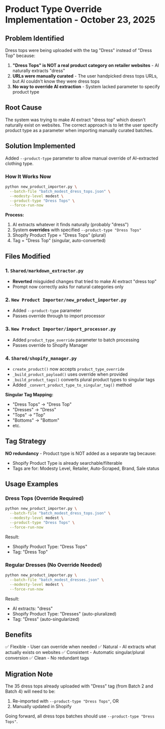 # Product Type Override Implementation - October 23, 2025

## Problem Identified

Dress tops were being uploaded with the tag "Dress" instead of "Dress Top" because:

1. **"Dress Tops" is NOT a real product category on retailer websites** - AI naturally extracts "dress"
2. **URLs were manually curated** - The user handpicked dress tops URLs, but AI couldn't know they were dress tops
3. **No way to override AI extraction** - System lacked parameter to specify product type

## Root Cause

The system was trying to make AI extract "dress top" which doesn't naturally exist on websites. The correct approach is to let the user specify product type as a parameter when importing manually curated batches.

## Solution Implemented

Added `--product-type` parameter to allow manual override of AI-extracted clothing type.

### How It Works Now

```bash
python new_product_importer.py \
  --batch-file "batch_modest_dress_tops.json" \
  --modesty-level modest \
  --product-type "Dress Tops" \
  --force-run-now
```

**Process:**
1. AI extracts whatever it finds naturally (probably "dress")
2. System **overrides** with specified `--product-type "Dress Tops"`
3. Shopify Product Type = "Dress Tops" (plural)
4. Tag = "Dress Top" (singular, auto-converted)

## Files Modified

### 1. `Shared/markdown_extractor.py`
- **Reverted** misguided changes that tried to make AI extract "dress top"
- Prompt now correctly asks for natural categories only

### 2. `New Product Importer/new_product_importer.py`
- Added `--product-type` parameter
- Passes override through to import processor

### 3. `New Product Importer/import_processor.py`
- Added `product_type_override` parameter to batch processing
- Passes override to Shopify Manager

### 4. `Shared/shopify_manager.py`
- `create_product()` now accepts `product_type_override`
- `_build_product_payload()` uses override when provided
- `_build_product_tags()` converts plural product types to singular tags
- Added `_convert_product_type_to_singular_tag()` method

**Singular Tag Mapping:**
- "Dress Tops" → "Dress Top"
- "Dresses" → "Dress"
- "Tops" → "Top"
- "Bottoms" → "Bottom"
- etc.

## Tag Strategy

**NO redundancy** - Product type is NOT added as a separate tag because:
- Shopify Product Type is already searchable/filterable
- Tags are for: Modesty Level, Retailer, Auto-Scraped, Brand, Sale status

## Usage Examples

### Dress Tops (Override Required)
```bash
python new_product_importer.py \
  --batch-file "batch_modest_dress_tops.json" \
  --modesty-level modest \
  --product-type "Dress Tops" \
  --force-run-now
```

Result:
- Shopify Product Type: "Dress Tops"
- Tag: "Dress Top"

### Regular Dresses (No Override Needed)
```bash
python new_product_importer.py \
  --batch-file "batch_modest_dresses.json" \
  --modesty-level modest \
  --force-run-now
```

Result:
- AI extracts: "dress"
- Shopify Product Type: "Dresses" (auto-pluralized)
- Tag: "Dress" (auto-singularized)

## Benefits

✅ Flexible - User can override when needed
✅ Natural - AI extracts what actually exists on websites
✅ Consistent - Automatic singular/plural conversion
✅ Clean - No redundant tags

## Migration Note

The 35 dress tops already uploaded with "Dress" tag (from Batch 2 and Batch 4) will need to be:
1. Re-imported with `--product-type "Dress Tops"`, OR
2. Manually updated in Shopify

Going forward, all dress tops batches should use `--product-type "Dress Tops"`.

